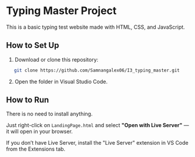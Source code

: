 # Typing Master Project

This is a basic typing test website made with HTML, CSS, and JavaScript.

## How to Set Up

1. Download or clone this repository:
   
```bash
   git clone https://github.com/Samnangalex06/I3_typing_master.git
```

2. Open the folder in Visual Studio Code.

## How to Run

There is no need to install anything.

Just right-click on `LandingPage.html` and select **"Open with Live Server"** — it will open in your browser.

If you don’t have Live Server, install the "Live Server" extension in VS Code from the Extensions tab.
